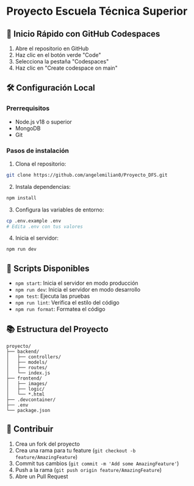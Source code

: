 # Proyecto Escuela Técnica Superior

## 🚀 Inicio Rápido con GitHub Codespaces

1. Abre el repositorio en GitHub
2. Haz clic en el botón verde "Code"
3. Selecciona la pestaña "Codespaces"
4. Haz clic en "Create codespace on main"

## 🛠️ Configuración Local

### Prerrequisitos
- Node.js v18 o superior
- MongoDB
- Git

### Pasos de instalación
1. Clona el repositorio:
```bash
git clone https://github.com/angelemilian0/Proyecto_DFS.git
```

2. Instala dependencias:
```bash
npm install
```

3. Configura las variables de entorno:
```bash
cp .env.example .env
# Edita .env con tus valores
```

4. Inicia el servidor:
```bash
npm run dev
```

## 🔧 Scripts Disponibles
- `npm start`: Inicia el servidor en modo producción
- `npm run dev`: Inicia el servidor en modo desarrollo
- `npm test`: Ejecuta las pruebas
- `npm run lint`: Verifica el estilo del código
- `npm run format`: Formatea el código

## 📚 Estructura del Proyecto
```
proyecto/
├── backend/
│   ├── controllers/
│   ├── models/
│   ├── routes/
│   └── index.js
├── frontend/
│   ├── images/
│   ├── logic/
│   └── *.html
├── .devcontainer/
├── .env
└── package.json
```

## 🤝 Contribuir
1. Crea un fork del proyecto
2. Crea una rama para tu feature (`git checkout -b feature/AmazingFeature`)
3. Commit tus cambios (`git commit -m 'Add some AmazingFeature'`)
4. Push a la rama (`git push origin feature/AmazingFeature`)
5. Abre un Pull Request